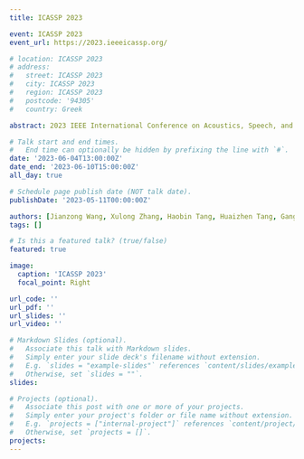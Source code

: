 ```yaml
---
title: ICASSP 2023

event: ICASSP 2023
event_url: https://2023.ieeeicassp.org/

# location: ICASSP 2023
# address:
#   street: ICASSP 2023
#   city: ICASSP 2023
#   region: ICASSP 2023
#   postcode: '94305'
#   country: Greek

abstract: 2023 IEEE International Conference on Acoustics, Speech, and Signal Processing (ICASSP 2023), which will take place in the Greek island of Rhodes from June 04 to June 10, 2023. The flagship conference of the IEEE Signal Processing Society (SPS) will be held in-person at the Rodos Palace Luxury Convention Resort. We have a total of 9 papers accepted, covering research topics such as TTS, ASR, voice conversion, and emotion computing.

# Talk start and end times.
#   End time can optionally be hidden by prefixing the line with `#`.
date: '2023-06-04T13:00:00Z'
date_end: '2023-06-10T15:00:00Z'
all_day: true

# Schedule page publish date (NOT talk date).
publishDate: '2023-05-11T00:00:00Z'

authors: [Jianzong Wang, Xulong Zhang, Haobin Tang, Huaizhen Tang, Ganghui Ru, Kexin Zhu, Zuheng Kang, Ning Cheng, Jing Xiao]
tags: []

# Is this a featured talk? (true/false)
featured: true

image:
  caption: 'ICASSP 2023'
  focal_point: Right

url_code: ''
url_pdf: ''
url_slides: ''
url_video: ''

# Markdown Slides (optional).
#   Associate this talk with Markdown slides.
#   Simply enter your slide deck's filename without extension.
#   E.g. `slides = "example-slides"` references `content/slides/example-slides.md`.
#   Otherwise, set `slides = ""`.
slides:

# Projects (optional).
#   Associate this post with one or more of your projects.
#   Simply enter your project's folder or file name without extension.
#   E.g. `projects = ["internal-project"]` references `content/project/deep-learning/index.md`.
#   Otherwise, set `projects = []`.
projects:
---
```

